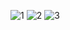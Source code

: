 
![1](https://user-images.githubusercontent.com/62420106/163364637-184db250-388c-4be8-87a6-7709e4605929.jpg)
![2](https://user-images.githubusercontent.com/62420106/163364649-bb8016cb-dc66-4820-a825-f7569956000b.jpg)
![3](https://user-images.githubusercontent.com/62420106/163364661-f0529ac5-4324-47d9-88be-5ef87bb22a7f.jpg)
